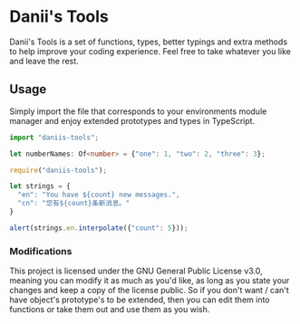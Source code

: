 Danii's Tools
=============
Danii's Tools is a set of functions, types, better typings and extra methods to help improve your coding experience. Feel free to take whatever you like and leave the rest.

Usage
-----
Simply import the file that corresponds to your environments module manager and enjoy extended prototypes and types in TypeScript.

```TypeScript
import "daniis-tools";

let numberNames: Of<number> = {"one": 1, "two": 2, "three": 3};
```
```JavaScript
require("daniis-tools");

let strings = {
  "en": "You have ${count} new messages.",
  "cn": "您有${count}条新消息。"
}

alert(strings.en.interpolate({"count": 5}));
```

### Modifications
This project is licensed under the GNU General Public License v3.0, meaning you can modify it as much as you'd like, as long as you state your changes and keep a copy of the license public. So if you don't want / can't have object's prototype's to be extended, then you can edit them into functions or take them out and use them as you wish.
